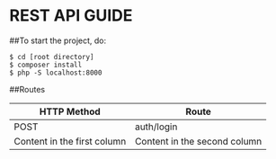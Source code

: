 # REST API GUIDE

##To start the project, do:

``` 
$ cd [root directory]
$ composer install
$ php -S localhost:8000
```

##Routes

HTTP Method | Route
------------ | -------------
    POST     |   auth/login
Content in the first column | Content in the second column

